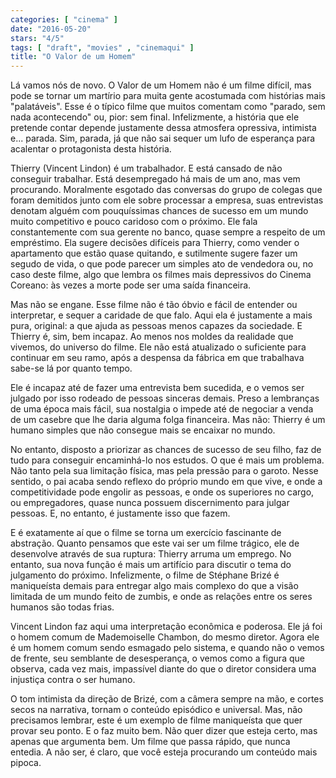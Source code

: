```yaml
---
categories: [ "cinema" ]
date: "2016-05-20"
stars: "4/5"
tags: [ "draft", "movies" , "cinemaqui" ]
title: "O Valor de um Homem"
---
```

Lá vamos nós de novo. O Valor de um Homem não é um filme difícil,
mas pode se tornar um martírio para muita gente acostumada com histórias
mais "palatáveis". Esse é o típico filme que muitos comentam como
"parado, sem nada acontecendo" ou, pior: sem final. Infelizmente, a
história que ele pretende contar depende justamente dessa atmosfera
opressiva, intimista e... parada. Sim, parada, já que não sai sequer
um lufo de esperança para acalentar o protagonista desta história.

Thierry (Vincent Lindon) é um trabalhador. E está cansado de não
conseguir trabalhar. Está desempregado há mais de um ano, mas vem
procurando. Moralmente esgotado das conversas do grupo de colegas que
foram demitidos junto com ele sobre processar a empresa, suas entrevistas
denotam alguém com pouquíssimas chances de sucesso em um mundo muito
competitivo e pouco caridoso com o próximo. Ele fala constantemente
com sua gerente no banco, quase sempre a respeito de um empréstimo. Ela
sugere decisões difíceis para Thierry, como vender o apartamento que
estão quase quitando, e sutilmente sugere fazer um segudo de vida,
o que pode parecer um simples ato de vendedora ou, no caso deste filme,
algo que lembra os filmes mais depressivos do Cinema Coreano: às vezes
a morte pode ser uma saída financeira.

Mas não se engane. Esse filme não é tão óbvio e fácil de entender
ou interpretar, e sequer a caridade de que falo. Aqui ela é justamente a
mais pura, original: a que ajuda as pessoas menos capazes da sociedade. E
Thierry é, sim, bem incapaz. Ao menos nos moldes da realidade que
vivemos, do universo do filme. Ele não está atualizado o suficiente
para continuar em seu ramo, após a despensa da fábrica em que trabalhava
sabe-se lá por quanto tempo.

Ele é incapaz até de fazer uma entrevista bem sucedida, e o vemos ser
julgado por isso rodeado de pessoas sinceras demais. Preso a lembranças
de uma época mais fácil, sua nostalgia o impede até de negociar a
venda de um casebre que lhe daria alguma folga financeira. Mas não:
Thierry é um humano simples que não consegue mais se encaixar no mundo.

No entanto, disposto a priorizar as chances de sucesso de seu filho,
faz de tudo para conseguir encaminhá-lo nos estudos. O que é mais um
problema. Não tanto pela sua limitação física, mas pela pressão para
o garoto. Nesse sentido, o pai acaba sendo reflexo do próprio mundo em
que vive, e onde a competitividade pode engolir as pessoas, e onde os
superiores no cargo, ou empregadores, quase nunca possuem discernimento
para julgar pessoas. E, no entanto, é justamente isso que fazem.

E é exatamente aí que o filme se torna um exercício fascinante de
abstração. Quanto pensamos que este vai ser um filme trágico, ele
de desenvolve através de sua ruptura: Thierry arruma um emprego. No
entanto, sua nova função é mais um artifício para discutir o tema
do julgamento do próximo. Infelizmente, o filme de Stéphane Brizé é
maniqueísta demais para entregar algo mais complexo do que a visão
limitada de um mundo feito de zumbis, e onde as relações entre os
seres humanos são todas frias.

Vincent Lindon faz aqui uma interpretação econômica e poderosa. Ele
já foi o homem comum de Mademoiselle Chambon, do mesmo diretor. Agora
ele é um homem comum sendo esmagado pelo sistema, e quando não o vemos
de frente, seu semblante de desesperança, o vemos como a figura que
observa, cada vez mais, impassível diante do que o diretor considera
uma injustiça contra o ser humano.

O tom intimista da direção de Brizé, com a câmera sempre na mão, e
cortes secos na narrativa, tornam o conteúdo episódico e universal. Mas,
não precisamos lembrar, este é um exemplo de filme maniqueísta que quer
provar seu ponto. E o faz muito bem. Não quer dizer que esteja certo, mas
apenas que argumenta bem. Um filme que passa rápido, que nunca entedia. A
não ser, é claro, que você esteja procurando um conteúdo mais pipoca.
